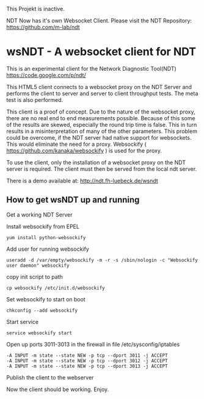 This Projekt is inactive.

NDT Now has it's own Websocket Client. Please visit the NDT Repository:
https://github.com/m-lab/ndt

wsNDT - A websocket client for NDT
============================

This is an experimental client for the Network Diagnostic Tool(NDT) https://code.google.com/p/ndt/

This HTML5 client connects to a websocket proxy on the NDT Server and performs
the client to server and server to client throughput tests. The meta test is
also performed.

This client is a proof of concept. Due to the nature of the websocket proxy, 
there are no real end to end measurements possible. Because of this some of 
the results are skewed, especially the round trip time is false. This in turn
results in a misinterpretation of many of the other parameters. This problem 
could be overcome, if the NDT server had native support for websockets. This
would eliminate the need for a proxy. Websockify ( https://github.com/kanaka/websockify )
is used for the proxy.


To use the client, only the installation of a websocket proxy on the NDT server
is required. The client must then be served from the local ndt server.

There is a demo available at: http://ndt.fh-luebeck.de/wsndt

How to get wsNDT up and running
----------------------------

Get a working NDT Server

Install websockify from EPEL 
	
	yum install python-websockify

Add user for running websockify 
	
	useradd -d /var/empty/websockify -m -r -s /sbin/nologin -c "Websockify user daemon" websockify 

copy init script to path 
	
	cp websockify /etc/init.d/websockify

Set websockify to start on boot

	chkconfig --add websockify

Start service

	service websockify start
	
Open up ports 3011-3013 in the firewall in file /etc/sysconfig/iptables
	
	-A INPUT -m state --state NEW -p tcp --dport 3011 -j ACCEPT
	-A INPUT -m state --state NEW -p tcp --dport 3012 -j ACCEPT
	-A INPUT -m state --state NEW -p tcp --dport 3013 -j ACCEPT

Publish the client to the webserver

Now the client should be working. Enjoy.


